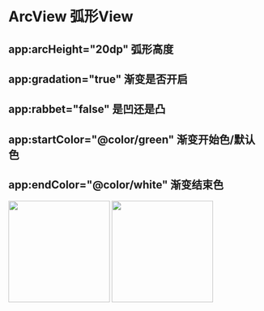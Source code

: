 # ArcView  弧形View
##  app:arcHeight="20dp" 弧形高度
##  app:gradation="true" 渐变是否开启
##  app:rabbet="false" 是凹还是凸
##  app:startColor="@color/green" 渐变开始色/默认色
##  app:endColor="@color/white" 渐变结束色
<image src = "image/S80620-223754.jpg" style = "width:200px">
<image src = "image/S80620-223811.jpg" style = "width:200px">
